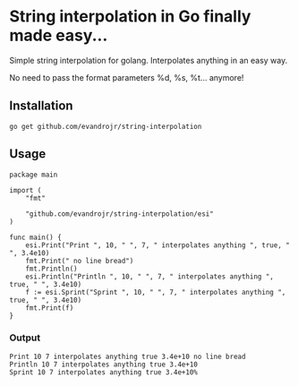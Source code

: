 # String interpolation in Go finally made easy...

Simple string interpolation for golang. Interpolates anything in an easy way.

No need to pass the format parameters %d, %s, %t... anymore!

## Installation

```
go get github.com/evandrojr/string-interpolation
```

## Usage

```
package main

import (
	"fmt"

	"github.com/evandrojr/string-interpolation/esi"
)

func main() {
	esi.Print("Print ", 10, " ", 7, " interpolates anything ", true, " ", 3.4e10)
	fmt.Print(" no line bread")
	fmt.Println()
	esi.Println("Println ", 10, " ", 7, " interpolates anything ", true, " ", 3.4e10)
	f := esi.Sprint("Sprint ", 10, " ", 7, " interpolates anything ", true, " ", 3.4e10)
	fmt.Print(f)
}

```
### Output

```
Print 10 7 interpolates anything true 3.4e+10 no line bread
Println 10 7 interpolates anything true 3.4e+10
Sprint 10 7 interpolates anything true 3.4e+10% 
```
